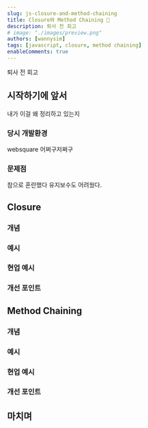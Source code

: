 ```yaml
---
slug: js-closure-and-method-chaining
title: Closure와 Method Chaining 🔗
description: 퇴사 전 회고
# image: "./images/preview.png"
authors: [wannysim]
tags: [javascript, closure, method chaining]
enableComments: true
---
```


퇴사 전 회고

<!-- truncate -->

## 시작하기에 앞서

내가 이걸 왜 정리하고 있는지

### 당시 개발환경

websquare 어쩌구저쩌구

### 문제점

참으로 혼란했다
유지보수도 어려웠다.

## Closure

### 개념

### 예시

### 현업 예시

### 개선 포인트

## Method Chaining

### 개념

### 예시

### 현업 예시

### 개선 포인트

## 마치며
